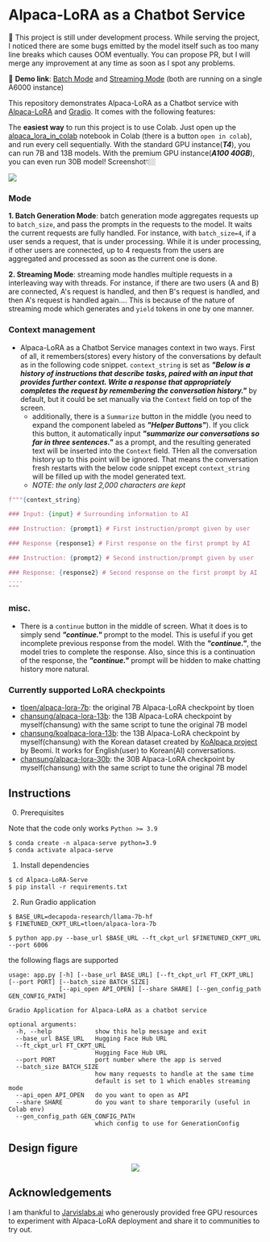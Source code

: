 # Alpaca-LoRA as a Chatbot Service

🚧 This project is still under development process. While serving the project, I noticed there are some bugs emitted by the model itself such as too many line breaks which causes OOM eventually. You can propose PR, but I will merge any improvement at any time as soon as I spot any problems.

🔗 **Demo link**: [Batch Mode](https://notebooksf.jarvislabs.ai/43j3x9FSS8Tg0sqvMlDgKPo9vsoSTTKRsX4RIdC3tNd6qeQ6ktlA0tyWRAR3fe_l) and [Streaming Mode](https://notebookse.jarvislabs.ai/BuOu_VbEuUHb09VEVHhfnFq4-PMhBRVCcfHBRCOrq7c4O9GI4dIGoidvNf76UsRL/) (both are running on a single A6000 instance)

This repository demonstrates Alpaca-LoRA as a Chatbot service with [Alpaca-LoRA](https://github.com/tloen/alpaca-lora) and [Gradio](https://gradio.app/). It comes with the following features:

The **easiest way** to run this project is to use Colab. Just open up the [alpaca_lora_in_colab](https://github.com/deep-diver/Alpaca-LoRA-Serve/blob/main/notebooks/alpaca_lora_in_colab.ipynb) notebook in Colab (there is a button `open in colab`), and run every cell sequentially. With the standard GPU instance(___T4___), you can run 7B and 13B models. With the premium GPU instance(___A100 40GB___), you can even run 30B model! Screenshot👇🏼

![](https://i.ibb.co/hZ3771L/Screen-Shot-2023-03-22-at-9-36-15-PM.png)

### Mode

**1. Batch Generation Mode**: batch generation mode aggregates requests up to `batch_size`, and pass the prompts in the requests to the model. It waits the current requests are fully handled. For instance, with `batch_size=4`, if a user sends a request, that is under processing. While it is under processing, if other users are connected, up to 4 requests from the users are aggregated and processed as soon as the current one is done.

**2. Streaming Mode**: streaming mode handles multiple requests in a interleaving way with threads. For instance, if there are two users (A and B) are connected, A's request is handled, and then B's request is handled, and then A's request is handled again.... This is because of the nature of streaming mode which generates and `yield` tokens in one by one manner. 

### Context management

- Alpaca-LoRA as a Chatbot Service manages context in two ways. First of all, it remembers(stores) every history of the conversations by default as in the following code snippet. `context_string` is set as ___"Below is a history of instructions that describe tasks, paired with an input that provides further context. Write a response that appropriately completes the request by remembering the conversation history."___ by default, but it could be set manually via the `Context` field on top of the screen. 
  - additionally, there is a `Summarize` button in the middle (you need to expand the component labeled as ___"Helper Buttons"___). If you click this button, it automatically input ___"summarize our conversations so far in three sentences."___ as a prompt, and the resulting generated text will be inserted into the `Context` field. THen all the conversation history up to this point will be ignored. That means the conversation fresh restarts with the below code snippet except `context_string` will be filled up with the model generated text.
  - _NOTE: the only last 2,000 characters are kept_

```python
f"""{context_string}

### Input: {input} # Surrounding information to AI

### Instruction: {prompt1} # First instruction/prompt given by user

### Response {response1} # First response on the first prompt by AI

### Instruction: {prompt2} # Second instruction/prompt given by user

### Response: {response2} # Second response on the first prompt by AI
....
"""
```

### misc.

- There is a `continue` button in the middle of screen. What it does is to simply send ___"continue."___ prompt to the model. This is useful if you get incomplete previous response from the model. With the ___"continue."___, the model tries to complete the response. Also, since this is a continuation of the response, the ___"continue."___ prompt will be hidden to make chatting history more natural.

### Currently supported LoRA checkpoints
  - [tloen/alpaca-lora-7b](https://huggingface.co/tloen/alpaca-lora-7b): the original 7B Alpaca-LoRA checkpoint by tloen
  - [chansung/alpaca-lora-13b](https://huggingface.co/chansung/alpaca-lora-13b): the 13B Alpaca-LoRA checkpoint by myself(chansung) with the same script to tune the original 7B model
  - [chansung/koalpaca-lora-13b](https://huggingface.co/chansung/koalpaca-lora-13b): the 13B Alpaca-LoRA checkpoint by myself(chansung) with the Korean dataset created by [KoAlpaca project](https://github.com/Beomi/KoAlpaca) by Beomi. It works for English(user) to Korean(AI) conversations.
  - [chansung/alpaca-lora-30b](https://huggingface.co/chansung/alpaca-lora-30b): the 30B Alpaca-LoRA checkpoint by myself(chansung) with the same script to tune the original 7B model

## Instructions

0. Prerequisites

Note that the code only works `Python >= 3.9`

```console
$ conda create -n alpaca-serve python=3.9
$ conda activate alpaca-serve
```

1. Install dependencies
```console
$ cd Alpaca-LoRA-Serve
$ pip install -r requirements.txt
```

2. Run Gradio application
```console
$ BASE_URL=decapoda-research/llama-7b-hf
$ FINETUNED_CKPT_URL=tloen/alpaca-lora-7b

$ python app.py --base_url $BASE_URL --ft_ckpt_url $FINETUNED_CKPT_URL --port 6006
```

the following flags are supported

```console
usage: app.py [-h] [--base_url BASE_URL] [--ft_ckpt_url FT_CKPT_URL] [--port PORT] [--batch_size BATCH_SIZE]
              [--api_open API_OPEN] [--share SHARE] [--gen_config_path GEN_CONFIG_PATH]

Gradio Application for Alpaca-LoRA as a chatbot service

optional arguments:
  -h, --help            show this help message and exit
  --base_url BASE_URL   Hugging Face Hub URL
  --ft_ckpt_url FT_CKPT_URL
                        Hugging Face Hub URL
  --port PORT           port number where the app is served
  --batch_size BATCH_SIZE
                        how many requests to handle at the same time
                        default is set to 1 which enables streaming mode
  --api_open API_OPEN   do you want to open as API
  --share SHARE         do you want to share temporarily (useful in Colab env)
  --gen_config_path GEN_CONFIG_PATH
                        which config to use for GenerationConfig
```

## Design figure

<p align="center">
  <img src="https://i.ibb.co/w069GYg/Screenshot-2023-03-20-at-1-25-29-PM.png" />
</p>

## Acknowledgements

I am thankful to [Jarvislabs.ai](https://jarvislabs.ai/) who generously provided free GPU resources to experiment with Alpaca-LoRA deployment and share it to communities to try out.
